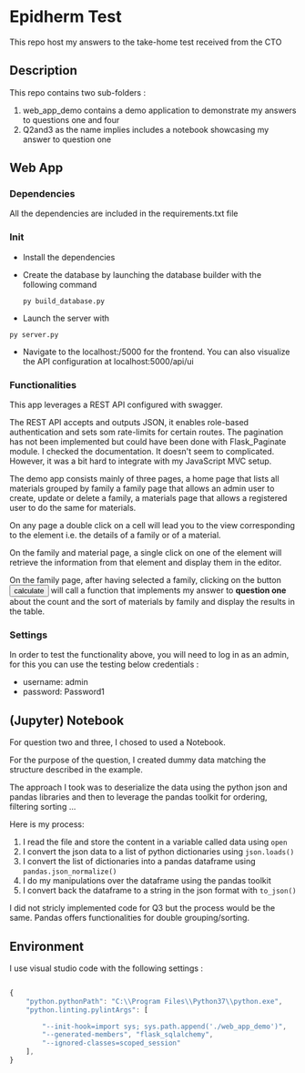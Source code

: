 # Epidherm Test

This repo host my answers to the take-home test received from the CTO

## Description

This repo contains two sub-folders :

1. web_app_demo contains a demo application to demonstrate my answers to questions one and four
2. Q2and3 as the name implies includes a notebook showcasing my answer to question one

## Web App

### Dependencies

All the dependencies are included in the requirements.txt file

### Init

* Install the dependencies
* Create the database by launching the database builder with the following command

  ``` py build_database.py ```

* Launch the server with

 ``` py server.py ```

* Navigate to the localhost:/5000 for the frontend. You can also visualize the API configuration at localhost:5000/api/ui

### Functionalities

This app leverages a REST API configured with swagger.

The REST API accepts and outputs JSON, it enables role-based authentication
and sets som rate-limits for certain routes.
The pagination has not been implemented but could have been done with Flask_Paginate module.
I checked the documentation. It doesn't seem to complicated. However, it was a bit hard to integrate with my JavaScript MVC setup.

The demo app consists mainly of three pages, a home page that lists all materials grouped by family
a family page that allows an admin user to create, update or delete a family, a materials page that allows a registered user to do the same for materials.

On any page a double click on a cell will lead you to the view corresponding to the element i.e. the details of a family or of a material.

On the family and material page, a single click on one of the element will retrieve the information from that element and display them in the editor.

On the family page, after having selected a family, clicking on the button <button> calculate </button> will call a function that implements my answer to **question one** about the count and the sort of materials by family and display the results in the table.

### Settings

In order to test the functionality above, you will need to log in as an admin, for this you can use the testing below credentials :

* username: admin
* password: Password1

## (Jupyter) Notebook

For question two and three, I chosed to used a Notebook.

For the purpose of the question, I created dummy data matching the structure described in the example.

The approach I took was to deserialize the data using the python json and pandas libraries and then to leverage the pandas toolkit for ordering, filtering sorting ...

Here is my process:

1. I read the file and store the content in a variable called data using ``` open ```
2. I convert the json data to a list of python dictionaries using ``` json.loads() ```
3. I convert the list of dictionaries into a pandas dataframe using ```pandas.json_normalize() ```
4. I do my manipulations over the dataframe using the pandas toolkit
5. I convert back the dataframe to a string in the json format with ```to_json() ```

I did not stricly implemented code for Q3 but the process would be the same. Pandas offers functionalities for double grouping/sorting.

## Environment

I use visual studio code with the following settings :

```javascript

{
    "python.pythonPath": "C:\\Program Files\\Python37\\python.exe",
    "python.linting.pylintArgs": [

        "--init-hook=import sys; sys.path.append('./web_app_demo')",
        "--generated-members", "flask_sqlalchemy",
        "--ignored-classes=scoped_session"
    ],
}



```